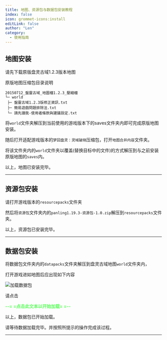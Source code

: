 ```yaml
---
title: 地图、资源包与数据包安装教程
index: false
icon: grommet-icons:install
editLink: false
author: "Len"
category:
  - 使用指南
---
```


## 地图安装

请先下载原版盘灵古域1.2.3版本地图

原版地图压缩包目录说明

```
20150712_盤靈古域_地圖檔1.2.3_壓縮檔
└─ world
 ├─ 盤靈古域1.2.3版修正資訊.txt
 ├─ 簡易遊戲問題排除法.txt
 └─ 請先讀我-使用者條款與建議設定.txt
```

将`world`文件夹解压到当前使用的游戏版本下的saves文件夹内即可完成原版地图安装。

随后打开适配游戏版本的`梦回盘灵：灵域破晓`压缩包，打开`地图合并内容`文件夹。

将该文件夹内的`world`文件夹以覆盖(替换目标中的文件)的方式解压到与之前安装原版地图的`saves`内。

以上，地图已安装完毕。

------

## 资源包安装

请打开游戏版本的`resourcepacks`文件夹

然后将`资源包`文件夹内的`panling1.19.3-资源包-1.0.zip`解压到`resourcepacks`文件夹。

以上，资源包已安装完毕。

------

## 数据包安装

将数据包文件夹内的`datapacks`文件夹解压到盘灵古域地图`world`文件夹内，

打开游戏进如地图后应出现如下内容

![加载数据包](https://s2.loli.net/2023/06/17/FvQGphMV5f8msy1.png)

请点击

<span style="color:#55FF55;font-weight:bold;">--= =点击此文本以开始加载= =--</span>

以上，数据包已开始加载。

请等待数据加载完毕。并按照所提示的操作完成该过程。

------

